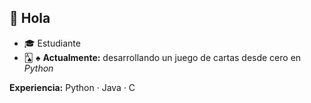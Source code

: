 ## 👋 Hola

- 🎓 Estudiante  
- 🂡 ♠ **Actualmente:** desarrollando un juego de cartas desde cero en *Python*

**Experiencia:** Python · Java · C
